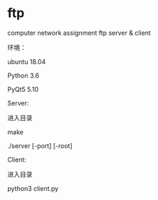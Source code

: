 # ftp
computer network assignment    ftp server &amp; client

环境：

ubuntu 18.04

Python 3.6

PyQt5 5.10


Server:

进入目录

make

./server [-port] [-root]

Client:

进入目录

python3 client.py

